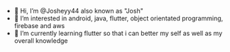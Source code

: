 - 👋 Hi, I’m @Josheyy44 also known as "Josh"
- 👀 I’m interested in android, java, flutter, object orientated programming, firebase and aws
- 🌱 I’m currently learning flutter so that i can better my self as well as my overall knowledge

<!---
Josheyy44/Josheyy44 is a ✨ special ✨ repository because its `README.md` (this file) appears on your GitHub profile.
You can click the Preview link to take a look at your changes.
--->
